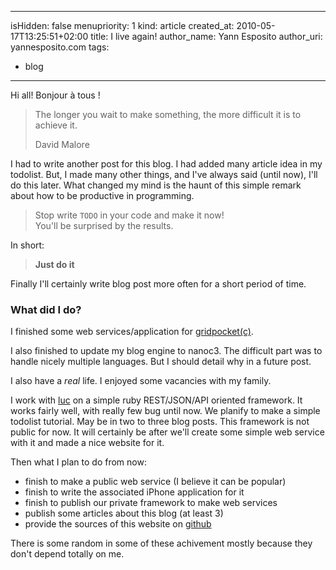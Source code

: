 -----
isHidden:       false
menupriority:   1
kind:           article
created_at:     2010-05-17T13:25:51+02:00
title: I live again!
author_name: Yann Esposito
author_uri: yannesposito.com
tags:
  - blog
-----
Hi all!
Bonjour à tous !

> The longer you wait to make something, the more difficult it is to achieve it.
> <div class="ref">David Malore</div>

I had to write another post for this blog. I had added many article idea in my todolist. But, I made many other things, and I've always said (until now), I'll do this later. What changed my mind is the haunt of this simple remark about how to be productive in programming. 
> Stop write `TODO` in your code and make it now!  
> You'll be surprised by the results.


In short:
> **Just do it**

Finally I'll certainly write blog post more often for a short period of time.

### What did I do?

I finished some web services/application for [gridpocket(c)](http://www.gridpocket.com).

I also finished to update my blog engine to nanoc3. The difficult part was to handle nicely multiple languages. But I should detail why in a future post.

I also have a *real* life. I enjoyed some vacancies with my family. 

I work with [luc](http://www.lucarea.net) on a simple ruby REST/JSON/API oriented framework. It works fairly well, with really few bug until now. We planify to make a simple todolist tutorial. May be in two to three blog posts. This framework is not public for now. It will certainly be after we'll create some simple web service with it and made a nice website for it.

Then what I plan to do from now:

  - finish to make a public web service (I believe it can be popular)
  - finish to write the associated iPhone application for it
  - finish to publish our private framework to make web services
  - publish some articles about this blog (at least 3)
  - provide the sources of this website on [github](http://github.com)


There is some random in some of these achivement mostly because they don't depend totally on me.
